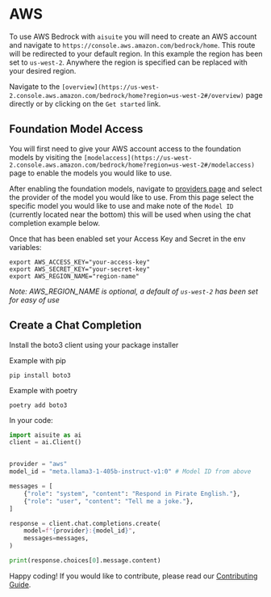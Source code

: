 # AWS

To use AWS Bedrock with `aisuite` you will need to create an AWS account and
navigate to `https://console.aws.amazon.com/bedrock/home`. This route
will be redirected to your default region. In this example the region has been set to
`us-west-2`. Anywhere the region is specified can be replaced with your desired region.

Navigate to the `[overview](https://us-west-2.console.aws.amazon.com/bedrock/home?region=us-west-2#/overview)` page
directly or by clicking on the `Get started` link.

## Foundation Model Access

You will first need to give your AWS account access to the foundation models by
visiting the `[modelaccess](https://us-west-2.console.aws.amazon.com/bedrock/home?region=us-west-2#/modelaccess)`
page to enable the models you would like to use. 

After enabling the foundation models, navigate to [providers page](https://us-west-2.console.aws.amazon.com/bedrock/home?region=us-west-2#/providers) 
and select the provider of the model you would like to use. From this page select the specific model you would like to use and 
make note of the `Model ID` (currently located near the bottom) this will be used when using the chat completion example below.

Once that has been enabled set your Access Key and Secret in the env variables:

```shell
export AWS_ACCESS_KEY="your-access-key"
export AWS_SECRET_KEY="your-secret-key"
export AWS_REGION_NAME="region-name" 
```
*Note: AWS_REGION_NAME is optional, a default of `us-west-2` has been set for easy of use*

## Create a Chat Completion

Install the boto3 client using your package installer

Example with pip
```shell
pip install boto3
```

Example with poetry
```shell
poetry add boto3
```

In your code:
```python
import aisuite as ai
client = ai.Client()


provider = "aws"
model_id = "meta.llama3-1-405b-instruct-v1:0" # Model ID from above

messages = [
    {"role": "system", "content": "Respond in Pirate English."},
    {"role": "user", "content": "Tell me a joke."},
]

response = client.chat.completions.create(
    model=f"{provider}:{model_id}",
    messages=messages,
)

print(response.choices[0].message.content)
```

Happy coding! If you would like to contribute, please read our [Contributing Guide](CONTRIBUTING.md).





